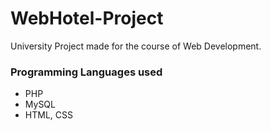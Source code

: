 # WebHotel-Project

University Project made for the course of Web Development.

### Programming Languages used

  - PHP
  - MySQL
  - HTML, CSS
